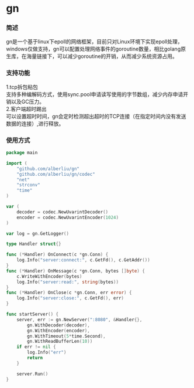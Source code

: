 # gn
### 简述
gn是一个基于linux下epoll的网络框架，目前只对Linux环境下实现epoll处理，windows仅做支持，gn可以配置处理网络事件的goroutine数量，相比golang原生库，在海量链接下，可以减少goroutine的开销，从而减少系统资源占用。
### 支持功能
1.tcp拆包粘包  
支持多种编解码方式，使用sync.pool申请读写使用的字节数组，减少内存申请开销以及GC压力。  
2.客户端超时踢出  
可以设置超时时间，gn会定时检测超出超时的TCP连接（在指定时间内没有发送数据的连接）,进行释放。
### 使用方式
```go
package main

import (
	"github.com/alberliu/gn"
	"github.com/alberliu/gn/codec"
	"net"
	"strconv"
	"time"
)

var (
	decoder = codec.NewUvarintDecoder()
	encoder = codec.NewUvarintEncoder(1024)
)

var log = gn.GetLogger()

type Handler struct{}

func (*Handler) OnConnect(c *gn.Conn) {
	log.Info("server:connect:", c.GetFd(), c.GetAddr())
}
func (*Handler) OnMessage(c *gn.Conn, bytes []byte) {
	c.WriteWithEncoder(bytes)
	log.Info("server:read:", string(bytes))
}
func (*Handler) OnClose(c *gn.Conn, err error) {
	log.Info("server:close:", c.GetFd(), err)
}

func startServer() {
	server, err := gn.NewServer(":8080", &Handler{},
		gn.WithDecoder(decoder),
		gn.WithEncoder(encoder),
		gn.WithTimeout(5*time.Second),
		gn.WithReadBufferLen(10))
	if err != nil {
		log.Info("err")
		return
	}

	server.Run()
}
```
